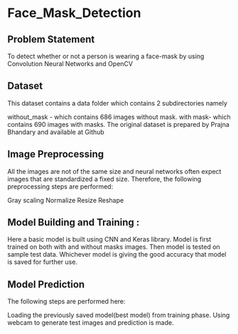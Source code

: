 # Face_Mask_Detection

## Problem Statement
To detect whether or not a person is wearing a face-mask by using Convolution Neural Networks and OpenCV

## Dataset
This dataset contains a data folder which contains 2 subdirectories namely

without_mask - which contains 686 images without mask.
with mask- which contains 690 images with masks.
The original dataset is prepared by Prajna Bhandary and available at Github

## Image Preprocessing
All the images are not of the same size and neural networks often expect images that are standardized a fixed size. Therefore, the following preprocessing steps are performed:

Gray scaling
Normalize
Resize
Reshape

## Model Building and Training :
Here a basic model is built using CNN and Keras library.
Model is first trained on both with and without masks images.
Then model is tested on sample test data. Whichever model is giving the good accuracy that model is saved for further use.

## Model Prediction
The following steps are performed here:

Loading the previously saved model(best model) from training phase.
Using webcam to generate test images and prediction is made.


